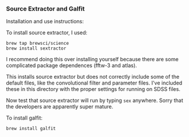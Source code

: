 ### Source Extractor and Galfit
Installation and use instructions:

To install source extractor, I used:

```
brew tap brewsci/science
brew install sextractor
```
I recommend doing this over installing yourself because there are some complicated package dependences (fftw-3 and atlas).

This installs source extractor but does not correctly include some of the default files, like the convolutional filter and parameter files. I've included these in this directory with the proper settings for running on SDSS files.

Now test that source extractor will run by typing ```sex``` anywhere. Sorry that the developers are apparently super mature.

To install galfit:

```brew install galfit```